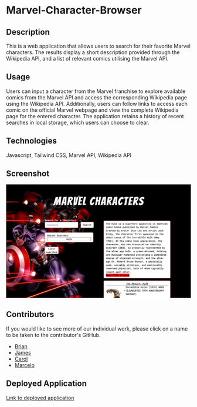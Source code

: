 # Marvel-Character-Browser

## Description

This is a web application that allows users to search for their favorite Marvel characters. The results display a short description provided through the Wikipedia API, and a list of relevant comics utilising the Marvel API.

## Usage

Users can input a character from the Marvel franchise to explore available comics from the Marvel API and access the corresponding Wikipedia page using the Wikipedia API. Additionally, users can follow links to access each comic on the official Marvel webpage and view the complete Wikipedia page for the entered character. The application retains a history of recent searches in local storage, which users can choose to clear.

## Technologies

Javascript, Tailwind CSS, Marvel API, Wikipedia API

## Screenshot

![Marvel Character](./assets/images/Screenshot%202023-10-06%20175854.png)

## Contributors

If you would like to see more of our individual work, please click on a name to be taken to the contributor's GitHub.

- [Brian](https://github.com/MakeRedundant)
- [James](https://github.com/J-D-garwood)
- [Carol](https://github.com/jsck45)
- [Marcelo](https://github.com/MDSLVA)

## Deployed Application

[Link to deployed application](https://j-d-garwood.github.io/Marvel-Character-Browser/)

